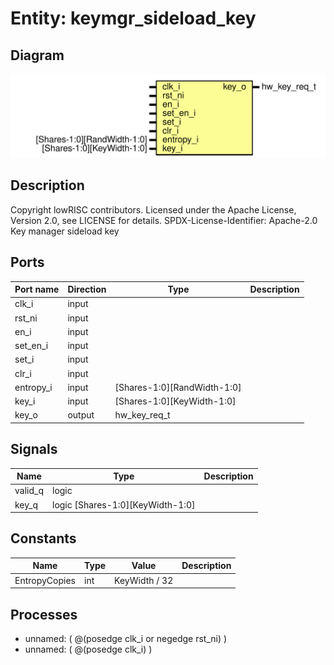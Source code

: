 # Entity: keymgr_sideload_key

## Diagram

![Diagram](keymgr_sideload_key.svg "Diagram")
## Description

Copyright lowRISC contributors.
 Licensed under the Apache License, Version 2.0, see LICENSE for details.
 SPDX-License-Identifier: Apache-2.0
 Key manager sideload key
 
## Ports

| Port name | Direction | Type                        | Description |
| --------- | --------- | --------------------------- | ----------- |
| clk_i     | input     |                             |             |
| rst_ni    | input     |                             |             |
| en_i      | input     |                             |             |
| set_en_i  | input     |                             |             |
| set_i     | input     |                             |             |
| clr_i     | input     |                             |             |
| entropy_i | input     | [Shares-1:0][RandWidth-1:0] |             |
| key_i     | input     | [Shares-1:0][KeyWidth-1:0]  |             |
| key_o     | output    | hw_key_req_t                |             |
## Signals

| Name    | Type                             | Description |
| ------- | -------------------------------- | ----------- |
| valid_q | logic                            |             |
| key_q   | logic [Shares-1:0][KeyWidth-1:0] |             |
## Constants

| Name          | Type | Value         | Description |
| ------------- | ---- | ------------- | ----------- |
| EntropyCopies | int  | KeyWidth / 32 |             |
## Processes
- unnamed: ( @(posedge clk_i or negedge rst_ni) )
- unnamed: ( @(posedge clk_i) )
